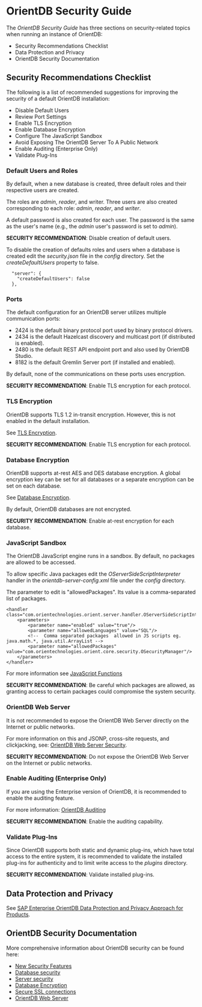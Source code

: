 # OrientDB Security Guide #

The *OrientDB Security Guide* has three sections on security-related topics when running an instance of OrientDB:

- Security Recommendations Checklist
- Data Protection and Privacy
- OrientDB Security Documentation  

## Security Recommendations Checklist ##

The following is a list of recommended suggestions for improving the security of a default OrientDB installation:

- Disable Default Users
- Review Port Settings
- Enable TLS Encryption
- Enable Database Encryption
- Configure The JavaScript Sandbox
- Avoid Exposing The OrientDB Server To A Public Network
- Enable Auditing (Enterprise Only)
- Validate Plug-Ins

### Default Users and Roles ###
By default, when a new database is created, three default roles and their respective users are created.

The roles are *admin*, *reader*, and writer.  Three users are also created corresponding to each role: *admin*, *reader*, and *writer*.

A default password is also created for each user.  The password is the same as the user's name (e.g., the *admin* user's password is set to *admin*).

**SECURITY RECOMMENDATION**: Disable creation of default users.

To disable the creation of defaults roles and users when a database is created edit the *security.json* file in the *config* directory.  Set the *createDefaultUsers* property to false.

```
  "server": {
    "createDefaultUsers": false
  },
```

### Ports ###
The default configuration for an OrientDB server utilizes multiple communication ports:
- 2424 is the default binary protocol port used by binary protocol drivers.
- 2434 is the default Hazelcast discovery and multicast port (if distributed is enabled).
- 2480 is the default REST API endpoint port and also used by OrientDB Studio.
- 8182 is the default Gremlin Server port (if installed and enabled).

By default, none of the communications on these ports uses encryption.

**SECURITY RECOMMENDATION**: Enable TLS encryption for each protocol.

### TLS Encryption ###
OrientDB supports TLS 1.2 in-transit encryption.  However, this is not enabled in the default installation.

See [TLS Encryption](Using-SSL-with-OrientDB.md).


**SECURITY RECOMMENDATION**: Enable TLS encryption for each protocol.

### Database Encryption ###
OrientDB supports at-rest AES and DES database encryption.  A global encryption key can be set for all databases or a separate encryption can be set on each database.

See [Database Encryption](Database-Encryption.md).

By default, OrientDB databases are not encrypted.

**SECURITY RECOMMENDATION**: Enable at-rest encryption for each database. 

### JavaScript Sandbox ###
The OrientDB JavaScript engine runs in a sandbox.  By default, no packages are allowed to be accessed.

To allow specific Java packages edit the *OServerSideScriptInterpreter* handler in the *orientdb-server-config.xml* file under the *config* directory.

The parameter to edit is "allowedPackages".  Its value is a comma-separated list of packages. 

```
<handler class="com.orientechnologies.orient.server.handler.OServerSideScriptInterpreter">
	<parameters>
		<parameter name="enabled" value="true"/>
		<parameter name="allowedLanguages" value="SQL"/>
		<!--  Comma separated packages  allowed in JS scripts eg. java.math.*, java.util.ArrayList -->
		<parameter name="allowedPackages" value="com.orientechnologies.orient.core.security.OSecurityManager"/>
	</parameters>
</handler>
```
For more information see [JavaScript Functions](../admin/Functions-DB-Access.md)


**SECURITY RECOMMENDATION**: Be careful which packages are allowed, as granting access to certain packages could compromise the system security.

### OrientDB Web Server ###

It is not recommended to expose the OrientDB Web Server directly on the Internet or public networks.

For more information on this and JSONP, cross-site requests, and clickjacking, see: [OrientDB Web Server Security](../internals/Web-Server.md).

**SECURITY RECOMMENDATION**: Do not expose the OrientDB Web Server on the Internet or public networks.

### Enable Auditing (Enterprise Only) ###
If you are using the Enterprise version of OrientDB, it is recommended to enable the auditing feature.

For more information: [OrientDB Auditing](../ee/Auditing.md)

**SECURITY RECOMMENDATION**: Enable the auditing capability.

### Validate Plug-Ins ###
Since OrientDB supports both static and dynamic plug-ins, which have total access to the entire system, it is recommended to validate the installed plug-ins for authenticity and to limit write access to the *plugins* directory.

**SECURITY RECOMMENDATION**: Validate installed plug-ins.

## Data Protection and Privacy ##
See [SAP Enterprise OrientDB Data Protection and Privacy Approach for Products](SAP-Enterprise-OrientDB-DPP.md).


## OrientDB Security Documentation ##
More comprehensive information about OrientDB security can be found here:

- [New Security Features](Security-OrientDB-New-Security-Features.md)
- [Database security](Database-Security.md)
- [Server security](Server-Security.md)
- [Database Encryption](Database-Encryption.md)
- [Secure SSL connections](Using-SSL-with-OrientDB.md)
- [OrientDB Web Server](../internals/Web-Server.md)
